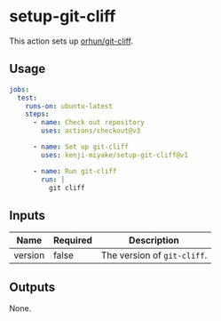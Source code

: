 # setup-git-cliff

This action sets up [orhun/git-cliff](https://github.com/orhun/git-cliff).

## Usage

```yaml
jobs:
  test:
    runs-on: ubuntu-latest
    steps:
      - name: Check out repository
        uses: actions/checkout@v3

      - name: Set up git-cliff
        uses: kenji-miyake/setup-git-cliff@v1

      - name: Run git-cliff
        run: |
          git cliff
```

## Inputs

| Name    | Required | Description                 |
| ------- | -------- | --------------------------- |
| version | false    | The version of `git-cliff`. |

## Outputs

None.
